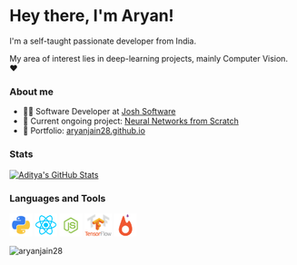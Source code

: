 # Hey there, I'm Aryan!

I'm a self-taught passionate developer from India.

My area of interest lies in deep-learning projects, mainly Computer Vision.❤️

### About me

- 🧑‍💻 Software Developer at [Josh Software](https://joshsoftware.com/)
- 🚧 Current ongoing project: [Neural Networks from Scratch](https://github.com/aryanjain28/Neural-Networks-from-Scratch)
- **👀** Portfolio: [aryanjain28.github.io](https://aryanjain28.github.io/)


### Stats


<a href="https://github.com/adityajn105/adityajn105">
<img align="center" src="https://github-readme-stats.vercel.app/api?username=adityajn105&show_icons=true&line_height=27&count_private=true&title_color=ffffff&text_color=c9cacc&icon_color=2bbc8a&bg_color=1d1f21" alt="Aditya's GitHub Stats" />
  </a>


### Languages and Tools

<img height="40" src="https://raw.githubusercontent.com/aryanjain28/aryanjain28/main/image5.png" />  <img height="40" src="https://raw.githubusercontent.com/aryanjain28/aryanjain28/main/image1.png" />  <img height="40" src="https://raw.githubusercontent.com/aryanjain28/aryanjain28/main/image2.png" />  <img height="40" src="https://raw.githubusercontent.com/aryanjain28/aryanjain28/main/image4.png" />  <img height="40" src="https://raw.githubusercontent.com/aryanjain28/aryanjain28/main/image3.png" />


<p align="left"><img src="https://komarev.com/ghpvc/?username=aryanjain28" alt="aryanjain28"/> </p>


<!--
**aryanjain28/aryanjain28** is a ✨ _special_ ✨ repository because its `README.md` (this file) appears on your GitHub profile.

Here are some ideas to get you started:

- 🔭 I’m currently working on ...
- 🌱 I’m currently learning ...
- 👯 I’m looking to collaborate on ...
- 🤔 I’m looking for help with ...
- 💬 Ask me about ...
- 📫 How to reach me: ...
- 😄 Pronouns: ...
- ⚡ Fun fact: ...
-->
